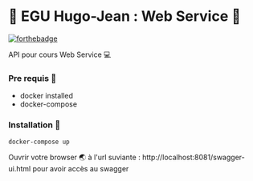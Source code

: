 # 🚀 EGU Hugo-Jean : Web Service 🚀

[![forthebadge](https://forthebadge.com/images/badges/made-with-java.svg)](https://forthebadge.com)

API pour cours Web Service 💻

### Pre requis 🐳

- docker installed
- docker-compose

### Installation 🔌

```
docker-compose up 
``` 

Ouvrir votre browser 🌏 à l'url suviante : http://localhost:8081/swagger-ui.html pour avoir accès au swagger

